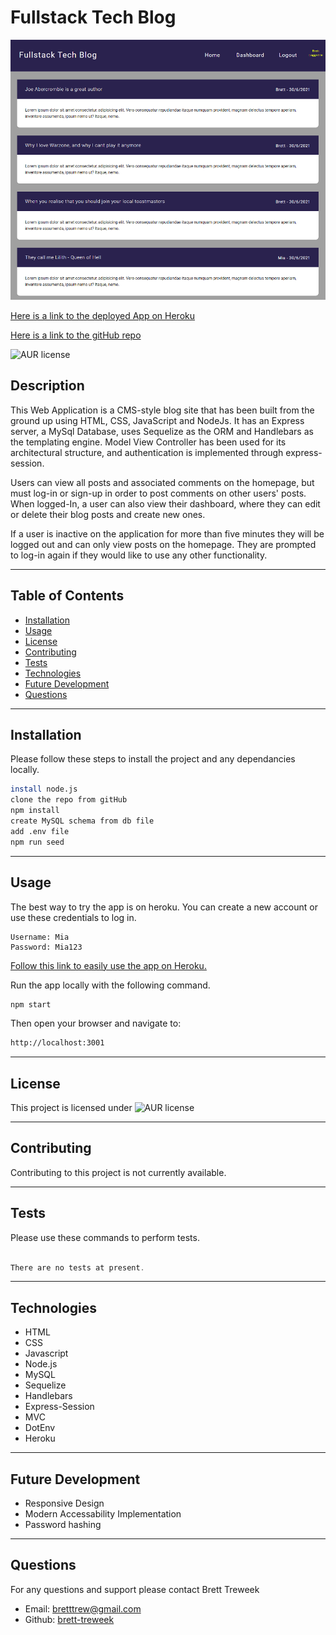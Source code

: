 # Fullstack Tech Blog  
  
![alt text](./public/images/techBlogScreenshot.PNG)

[Here is a link to the deployed App on Heroku](https://fullstack-tech-blog.herokuapp.com/)

[Here is a link to the gitHub repo](https://github.com/brett-treweek/Fullstack_Tech_Blog)  

![AUR license](https://img.shields.io/static/v1?label=License&message=MIT&color=blue)

## Description
This Web Application is a CMS-style blog site that has been built from the ground up using HTML, CSS, JavaScript and NodeJs. It has an Express server, a MySql Database, uses Sequelize as the ORM and Handlebars as the templating engine. Model View Controller has been used for its architectural structure, and authentication is implemented through express-session.

Users can view all posts and associated comments on the homepage, but must log-in or sign-up in order to post comments on other users' posts. When logged-In, a user can also view their dashboard, where they can edit or delete their blog posts and create new ones.

If a user is inactive on the application for more than five minutes they will be logged out and can only view posts on the homepage. They are prompted to log-in again if they would like to use any other functionality.

---
## Table of Contents

- [Installation](#installation)
- [Usage](#usage)
- [License](#license)
- [Contributing](#contributing)
- [Tests](#tests)
- [Technologies](#technologies)
- [Future Development](#future-development)
- [Questions](#questions)

---
## Installation  
  
Please follow these steps to install the project and any dependancies locally.

```bash
install node.js
clone the repo from gitHub
npm install
create MySQL schema from db file
add .env file
npm run seed
```

---
## Usage
The best way to try the app is on heroku.
You can create a new account or use these credentials to log in.  
```
Username: Mia
Password: Mia123
```  

[Follow this link to easily use the app on Heroku.](https://fullstack-tech-blog.herokuapp.com/)

Run the app locally with the following command.   

```bash
npm start
```
Then open your browser and navigate to:
```bash
http://localhost:3001
```


---
## License

This project is licensed under ![AUR license](https://img.shields.io/static/v1?label=License&message=MIT&color=blue)

---
## Contributing

Contributing to this project is not currently available.

---
## Tests

Please use these commands to perform tests.

```js

There are no tests at present.

```

---

## Technologies

- HTML
- CSS
- Javascript
- Node.js
- MySQL
- Sequelize
- Handlebars
- Express-Session
- MVC
- DotEnv
- Heroku
---
## Future Development
- Responsive Design
- Modern Accessability Implementation
- Password hashing


---

## Questions

For any questions and support please contact Brett Treweek  
- Email: bretttrew@gmail.com  
- Github: [brett-treweek](https://github.com/brett-treweek)